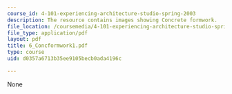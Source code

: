 ```yaml
---
course_id: 4-101-experiencing-architecture-studio-spring-2003
description: The resource contains images showing Concrete formwork.
file_location: /coursemedia/4-101-experiencing-architecture-studio-spring-2003/d0357a6713b35ee9105becb0ada4196c_6_Concformwork1.pdf
file_type: application/pdf
layout: pdf
title: 6_Concformwork1.pdf
type: course
uid: d0357a6713b35ee9105becb0ada4196c

---
```

None